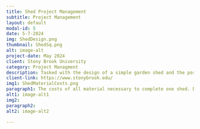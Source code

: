 ```yaml
---
title: Shed Project Management
subtitle: Project Management
layout: default
modal-id: 5
date: 5-7-2024
img: ShedDesign.png
thumbnail: ShedSq.png
alt: image-alt
project-date: May 2024
client: Stony Brook University
category: Project Managment
description: Tasked with the design of a simple garden shed and the porject management. Developing a project schedule, manufacturing flow and optimizing all associated costs.
client-link: https://www.stonybrook.edu/
img1: ShedMaterialCosts.png
paragraph1: The costs of all material necessary to complete one shed. Documented in a google sheet.
alt1: image-alt1
img2: 
paragraph2: 
alt2: image-alt2

---
```

